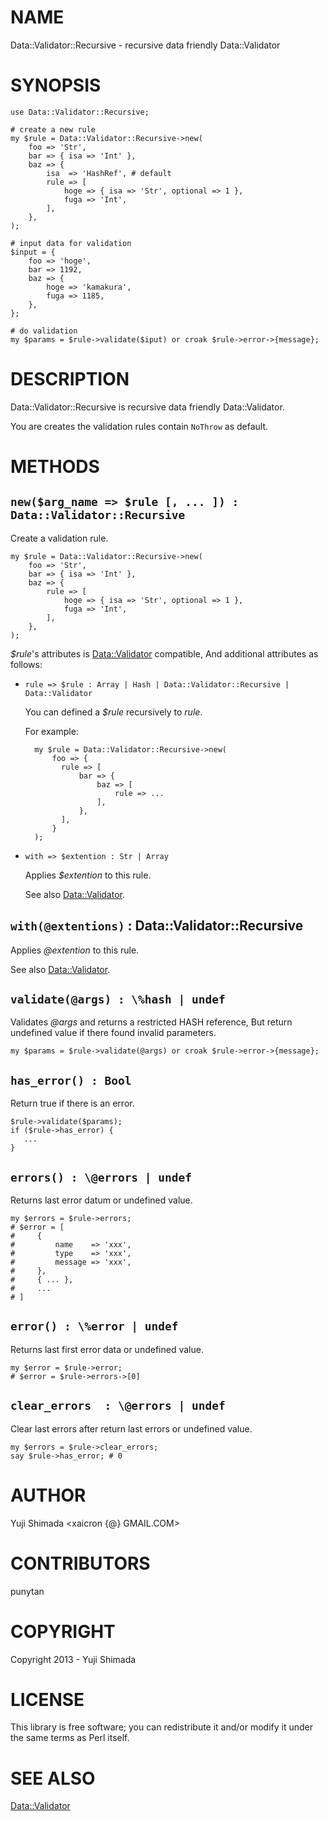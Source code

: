 # NAME

Data::Validator::Recursive - recursive data friendly Data::Validator

# SYNOPSIS

    use Data::Validator::Recursive;

    # create a new rule
    my $rule = Data::Validator::Recursive->new(
        foo => 'Str',
        bar => { isa => 'Int' },
        baz => {
            isa  => 'HashRef', # default
            rule => [
                hoge => { isa => 'Str', optional => 1 },
                fuga => 'Int',
            ],
        },
    );

    # input data for validation
    $input = {
        foo => 'hoge',
        bar => 1192,
        baz => {
            hoge => 'kamakura',
            fuga => 1185,
        },
    };

    # do validation
    my $params = $rule->validate($iput) or croak $rule->error->{message};

# DESCRIPTION

Data::Validator::Recursive is recursive data friendly Data::Validator.

You are creates the validation rules contain `NoThrow` as default.

# METHODS

## `new($arg_name => $rule [, ... ]) : Data::Validator::Recursive`

Create a validation rule.

    my $rule = Data::Validator::Recursive->new(
        foo => 'Str',
        bar => { isa => 'Int' },
        baz => {
            rule => [
                hoge => { isa => 'Str', optional => 1 },
                fuga => 'Int',
            ],
        },
    );

_$rule_'s attributes is [Data::Validator](https://metacpan.org/pod/Data::Validator) compatible, And additional attributes as follows:

- `rule => $rule : Array | Hash | Data::Validator::Recursive | Data::Validator`

    You can defined a _$rule_ recursively to _rule_.

    For example:

        my $rule = Data::Validator::Recursive->new(
            foo => {
              rule => [
                  bar => {
                      baz => [
                          rule => ...
                      ],
                  },
              ],
            }
        );

- `with => $extention : Str | Array`

    Applies _$extention_ to this rule.

    See also [Data::Validator](https://metacpan.org/pod/Data::Validator).

## `with(@extentions)` : Data::Validator::Recursive

Applies _@extention_ to this rule.

See also [Data::Validator](https://metacpan.org/pod/Data::Validator).

## `validate(@args) : \%hash | undef`

Validates _@args_ and returns a restricted HASH reference, But return undefined value if there found invalid parameters.

    my $params = $rule->validate(@args) or croak $rule->error->{message};

## `has_error() : Bool`

Return true if there is an error.

    $rule->validate($params);
    if ($rule->has_error) {
       ...
    }

## `errors() : \@errors | undef`

Returns last error datum or undefined value.

    my $errors = $rule->errors;
    # $error = [
    #     {
    #         name    => 'xxx',
    #         type    => 'xxx',
    #         message => 'xxx',
    #     },
    #     { ... },
    #     ...
    # ]

## `error() : \%error | undef`

Returns last first error data or undefined value.

    my $error = $rule->error;
    # $error = $rule->errors->[0]

## `clear_errors  : \@errors | undef`

Clear last errors after return last errors or undefined value.

    my $errors = $rule->clear_errors;
    say $rule->has_error; # 0

# AUTHOR

Yuji Shimada &lt;xaicron {@} GMAIL.COM>

# CONTRIBUTORS

punytan

# COPYRIGHT

Copyright 2013 - Yuji Shimada

# LICENSE

This library is free software; you can redistribute it and/or modify
it under the same terms as Perl itself.

# SEE ALSO

[Data::Validator](https://metacpan.org/pod/Data::Validator)
